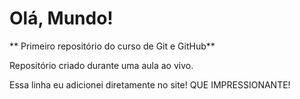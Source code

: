 # Olá, Mundo!

** Primeiro repositório do curso de Git e GitHub**

 Repositório criado durante uma aula ao vivo.

Essa linha eu adicionei diretamente  no site! QUE IMPRESSIONANTE!
